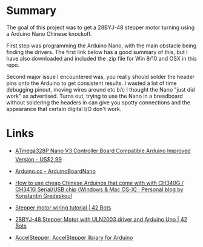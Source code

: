 # Summary

The goal of this project was to get a 28BYJ-48 stepper motor turning using a Arduino Nano Chinese knockoff.

First step was programming the Arduino Nano, with the main obstacle being finding the drivers.  The first link below has a good summary of this, but I have also downloaded and included the .zip file for Win 8/10 and OSX in this repo.

Second major issue I encountered was, you really should solder the header pins onto the Arduino to get consistent results.  I wasted a lot of time debugging pinout, moving wires around etc b/c I thought the Nano "just did work" as advertised.  Turns out, trying to use the Nano in a breadboard without soldering the headers in can give you spotty connections and the appearance that certain digital I/O don't work.


# Links
* [ATmega328P Nano V3 Controller Board Compatible Arduino Improved Version - US$2.99](http://www.banggood.com/ATmega328P-Nano-V3-Controller-Board-Compatible-Arduino-p-940937.html)

* [Arduino.cc - ArduinoBoardNano](https://www.arduino.cc/en/Main/ArduinoBoardNano)

* [How to use cheap Chinese Arduinos that come with with CH340G / CH341G Serial/USB chip (Windows & Mac OS-X) · Personal blog by Konstantin Gredeskoul](http://kiguino.moos.io/2014/12/31/how-to-use-arduino-nano-mini-pro-with-CH340G-on-mac-osx-yosemite.html)

* [Stepper motor wiring tutorial | 42 Bots](http://42bots.com/tutorials/stepper-motor-wiring-how-to/)

* [28BYJ-48 Stepper Motor with ULN2003 driver and Arduino Uno | 42 Bots](http://42bots.com/tutorials/28byj-48-stepper-motor-with-uln2003-driver-and-arduino-uno/) 

* [AccelStepper: AccelStepper library for Arduino](http://www.airspayce.com/mikem/arduino/AccelStepper/)
